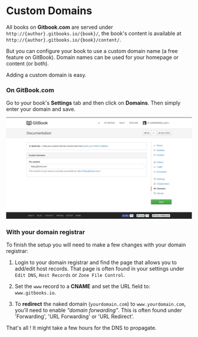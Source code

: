# Custom Domains

All books on **Gitbook.com** are served under `http://{author}.gitbooks.io/{book}/`, the book's content is available at `http://{author}.gitbooks.io/{book}/content/`.

But you can configure your book to use a custom domain name (a free feature on GitBook). Domain names can be used for your homepage or content (or both).

Adding a custom domain is easy.

### On GitBook.com

Go to your book's **Settings** tab and then click on **Domains**. Then simply enter your domain and save.

![Add domain in settings](../assets/add_domain.jpg)

### With your domain registrar

To finish the setup you will need to make a few changes with your domain registrar:

1. Login to your domain registrar and find the page that allows you to add/edit host records. That page is often found in your settings under `Edit DNS`, `Host Records` or `Zone File Control`.

2. Set the `www` record to a **CNAME** and set the URL field to: ```www.gitbooks.io```.

3. To **redirect** the naked domain (`yourdomain.com`) to `www.yourdomain.com`, you'll need to enable *"domain forwarding"*. This is often found under 'Forwarding', 'URL Forwarding' or 'URL Redirect'.


That's all ! It might take a few hours for the DNS to propagate.
